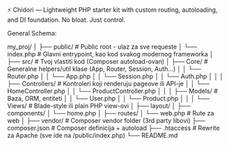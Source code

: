 ⚡️ Chidori — Lightweight PHP starter kit with custom routing, autoloading, and DI foundation. No bloat. Just control.


General Schema:

my_proj/
│
├── public/                 # Public root - ulaz za sve requeste
│   └── index.php           # Glavni entrypoint, kao kod svakog modernog frameworka
│
├── src/                    # Tvoj vlastiti kod (Composer autoload-ovan)
│   ├── Core/               # Generalne helpers/util klase (App, Router, Session, Auth...)
│   │   └── Router.php
│   │   └── App.php
│   │   └── Session.php
│   │   └── Auth.php
│   │
│   ├── Controllers/        # Kontroleri koji renderuju pageove ili API-je
│   │   └── HomeController.php
│   │   └── ProductController.php
│   │
│   ├── Models/             # Baza, ORM, entiteti
│   │   └── User.php
│   │   └── Product.php
│   │
│   └── Views/              # Blade-style ili plain PHP view-ovi
│       ├── layout/
│       ├── components/
│       └── home.php
│
├── routes/
│   └── web.php             # Rute za web
│
├── vendor/                 # Composer vendor folder (3rd party libovi)
├── composer.json           # Composer definicija + autoload
├── .htaccess               # Rewrite za Apache (sve ide na /public/index.php)
└── README.md
